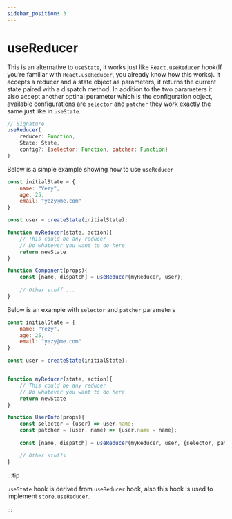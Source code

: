 ```yaml
---
sidebar_position: 3
---
```


# useReducer
This is an alternative to `useState`, it works just like `React.useReducer` hook(If you’re familiar with `React.useReducer`, you already know how this works). It accepts a reducer and a state object as parameters, it returns the current state paired with a dispatch method. In addition to the two parameters it also accept another optinal perameter which is the configuration object, available configurations are `selector` and `patcher` they work exactly the same just like in `useState`.


```js
// Signature
useReducer(
    reducer: Function,
    State: State,
    config?: {selector: Function, patcher: Function}
)
```

Below is a simple example showing how to use `useReducer`

```js
const initialState = {
    name: "Yezy",
    age: 25,
    email: "yezy@me.com"
}

const user = createState(initialState);

function myReducer(state, action){
    // This could be any reducer
    // Do whatever you want to do here
    return newState
}

function Component(props){
    const [name, dispatch] = useReducer(myReducer, user);
    
    // Other stuff ...
}
```

Below is an example with `selector` and `patcher` parameters

```js
const initialState = {
    name: "Yezy",
    age: 25,
    email: "yezy@me.com"
}

const user = createState(initialState);


function myReducer(state, action){
    // This could be any reducer
    // Do whatever you want to do here
    return newState
}

function UserInfo(props){
    const selector = (user) => user.name;
    const patcher = (user, name) => {user.name = name};
    
    const [name, dispatch] = useReducer(myReducer, user, {selector, patcher});

    // Other stuffs
}
```

:::tip

`useState` hook is derived from `useReducer` hook, also this hook is used to implement `store.useReducer`.

:::